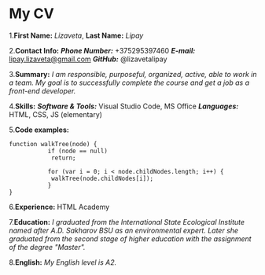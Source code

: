 # My CV
1.__First Name:__ *Lizaveta*, __Last Name:__ *Lipay*

2.__Contact Info:__
  ***Phone Number:*** +375295397460
  ***E-mail:*** lipay.lizaveta@gmail.com 
  ***GitHub:*** @lizavetalipay
  
3.__Summary:__
  *I am responsible, purposeful, organized, active, able to work in a team. My goal is to successfully complete the course and get a job as a front-end developer.*
  
4.__Skills:__
  ***Software & Tools:*** Visual Studio Code, MS Office
  ***Languages:*** HTML, CSS, JS (elementary)
  
5.__Code examples:__

    function walkTree(node) {
               if (node == null) 
                return;
            
               for (var i = 0; i < node.childNodes.length; i++) {
                walkTree(node.childNodes[i]);
               }
    }
    
6.__Experience:__
  HTML Academy
  
7.__Education:__
  *I graduated from the International State Ecological Institute named after A.D. Sakharov BSU as an environmental expert. Later she graduated from the second stage of higher education with the assignment of the degree "Master".*
  
8.__English:__
  *My English level is A2.*
